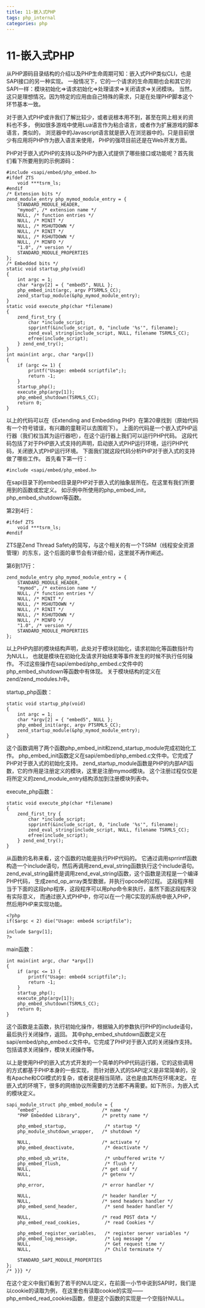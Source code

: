 ```yaml
---
title: 11-嵌入式PHP
tags: php_internal
categories: php
---
```


# 11-嵌入式PHP
从PHP源码目录结构的介绍以及PHP生命周期可知：嵌入式PHP类似CLI，也是SAPI接口的另一种实现。 一般情况下，它的一个请求的生命周期也会和其它的SAPI一样：模块初始化=>请求初始化=>处理请求=>关闭请求=>关闭模块。 当然，这只是理想情况。因为特定的应用由自己特殊的需求，只是在处理PHP脚本这个环节基本一致。

对于嵌入式PHP或许我们了解比较少，或者说根本用不到，甚至在网上相关的资料也不多， 例如很多游戏中使用Lua语言作为粘合语言，或者作为扩展游戏的脚本语言，类似的， 浏览器中的Javascript语言就是嵌入在浏览器中的。只是目前很少有应用将PHP作为嵌入语言来使用， PHP的强项目前还是在Web开发方面。

PHP对于嵌入式PHP的支持以及PHP为嵌入式提供了哪些接口或功能呢？首先我们看下所要用到的示例源码：

    #include <sapi/embed/php_embed.h>
    #ifdef ZTS
        void ***tsrm_ls;
    #endif
    /* Extension bits */
    zend_module_entry php_mymod_module_entry = {
        STANDARD_MODULE_HEADER,
        "mymod", /* extension name */
        NULL, /* function entries */
        NULL, /* MINIT */
        NULL, /* MSHUTDOWN */
        NULL, /* RINIT */
        NULL, /* RSHUTDOWN */
        NULL, /* MINFO */
        "1.0", /* version */
        STANDARD_MODULE_PROPERTIES
    };
    /* Embedded bits */
    static void startup_php(void)
    {
        int argc = 1;
        char *argv[2] = { "embed5", NULL };
        php_embed_init(argc, argv PTSRMLS_CC);
        zend_startup_module(&php_mymod_module_entry);
    }
    static void execute_php(char *filename)
    {
        zend_first_try {
            char *include_script;
            spprintf(&include_script, 0, "include '%s'", filename);
            zend_eval_string(include_script, NULL, filename TSRMLS_CC);
            efree(include_script);
        } zend_end_try();
    }
    int main(int argc, char *argv[])
    {
        if (argc <= 1) {
            printf("Usage: embed4 scriptfile";);
            return -1;
        }
        startup_php();
        execute_php(argv[1]);
        php_embed_shutdown(TSRMLS_CC);
        return 0;
    }

以上的代码可以在《Extending and Embedding PHP》在第20章找到（原始代码有一个符号错误，有兴趣的童鞋可以去围观下）。 上面的代码是一个嵌入式PHP运行器（我们权当其为运行器吧），在这个运行器上我们可以运行PHP代码。 这段代码包括了对于PHP嵌入式支持的声明，启动嵌入式PHP运行环境，运行PHP代码，关闭嵌入式PHP运行环境。 下面我们就这段代码分析PHP对于嵌入式的支持做了哪些工作。 首先看下第一行：

    #include <sapi/embed/php_embed.h>

在sapi目录下的embed目录是PHP对于嵌入式的抽象层所在。在这里有我们所要用到的函数或宏定义。 如示例中所使用的php_embed_init，php_embed_shutdown等函数。

第2到4行：

    #ifdef ZTS
        void ***tsrm_ls;
    #endif

ZTS是Zend Thread Safety的简写，与这个相关的有一个TSRM（线程安全资源管理）的东东，这个后面的章节会有详细介绍，这里就不再作阐述。

第6到17行：

    zend_module_entry php_mymod_module_entry = {
        STANDARD_MODULE_HEADER,
        "mymod", /* extension name */
        NULL, /* function entries */
        NULL, /* MINIT */
        NULL, /* MSHUTDOWN */
        NULL, /* RINIT */
        NULL, /* RSHUTDOWN */
        NULL, /* MINFO */
        "1.0", /* version */
        STANDARD_MODULE_PROPERTIES
    };

以上PHP内部的模块结构声明，此处对于模块初始化，请求初始化等函数指针均为NULL， 也就是模块在初始化及请求开始结束等事件发生的时候不执行任何操作。 不过这些操作在sapi/embed/php_embed.c文件中的php_embed_shutdown等函数中有体现。 关于模块结构的定义在zend/zend_modules.h中。

startup_php函数：

    static void startup_php(void)
    {
        int argc = 1;
        char *argv[2] = { "embed5", NULL };
        php_embed_init(argc, argv PTSRMLS_CC);
        zend_startup_module(&php_mymod_module_entry);
    }

这个函数调用了两个函数php_embed_init和zend_startup_module完成初始化工作。 php_embed_init函数定义在sapi/embed/php_embed.c文件中。它完成了PHP对于嵌入式的初始化支持。 zend_startup_module函数是PHP的内部API函数，它的作用是注册定义的模块，这里是注册mymod模块。 这个注册过程仅仅是将所定义的zend_module_entry结构添加到注册模块列表中。

execute_php函数：

    static void execute_php(char *filename)
    {
        zend_first_try {
            char *include_script;
            spprintf(&include_script, 0, "include '%s'", filename);
            zend_eval_string(include_script, NULL, filename TSRMLS_CC);
            efree(include_script);
        } zend_end_try();
    }

从函数的名称来看，这个函数的功能是执行PHP代码的。 它通过调用sprrintf函数构造一个include语句，然后再调用zend_eval_string函数执行这个include语句。 zend_eval_string最终是调用zend_eval_stringl函数，这个函数是流程是一个编译PHP代码， 生成zend_op_array类型数据，并执行opcode的过程。 这段程序相当于下面的这段php程序，这段程序可以用php命令来执行，虽然下面这段程序没有实际意义， 而通过嵌入式PHP中，你可以在一个用C实现的系统中嵌入PHP，然后用PHP来实现功能。

    <?php
    if($argc < 2) die("Usage: embed4 scriptfile");

    include $argv[1];
    ?>

main函数：

    int main(int argc, char *argv[])
    {
        if (argc <= 1) {
            printf("Usage: embed4 scriptfile";);
            return -1;
        }
        startup_php();
        execute_php(argv[1]);
        php_embed_shutdown(TSRMLS_CC);
        return 0;
    }

这个函数是主函数，执行初始化操作，根据输入的参数执行PHP的include语句，最后执行关闭操作，返回。 其中php_embed_shutdown函数定义在sapi/embed/php_embed.c文件中。它完成了PHP对于嵌入式的关闭操作支持。 包括请求关闭操作，模块关闭操作等。

以上是使用PHP的嵌入式方式开发的一个简单的PHP代码运行器，它的这些调用的方式都基于PHP本身的一些实现， 而针对嵌入式的SAPI定义是非常简单的，没有Apache和CGI模式的复杂，或者说是相当简陋，这也是由其所在环境决定。 在嵌入式的环境下，很多的网络协议所需要的方法都不再需要。如下所示，为嵌入式的模块定义。

    sapi_module_struct php_embed_module = {
        "embed",                       /* name */
        "PHP Embedded Library",        /* pretty name */

        php_embed_startup,              /* startup */
        php_module_shutdown_wrapper,   /* shutdown */

        NULL,                          /* activate */
        php_embed_deactivate,           /* deactivate */

        php_embed_ub_write,             /* unbuffered write */
        php_embed_flush,                /* flush */
        NULL,                          /* get uid */
        NULL,                          /* getenv */

        php_error,                     /* error handler */

        NULL,                          /* header handler */
        NULL,                          /* send headers handler */
        php_embed_send_header,          /* send header handler */

        NULL,                          /* read POST data */
        php_embed_read_cookies,         /* read Cookies */

        php_embed_register_variables,   /* register server variables */
        php_embed_log_message,          /* Log message */
        NULL,                           /* Get request time */
        NULL,                           /* Child terminate */

        STANDARD_SAPI_MODULE_PROPERTIES
    };
    /* }}} */

在这个定义中我们看到了若干的NULl定义，在前面一小节中说到SAPI时，我们是以cookie的读取为例， 在这里也有读取cookie的实现——php_embed_read_cookies函数，但是这个函数的实现是一个空指针NULL。

